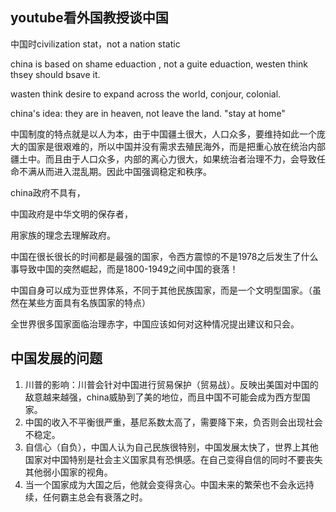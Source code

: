 ## youtube看外国教授谈中国



中国时civilization stat，not a nation static



china is based on shame eduaction , not a guite eduaction, westen think thsey should bsave it.



wasten think desire to expand across the world, conjour, colonial.



china's idea: they are in heaven, not leave the land. "stay at home"



中国制度的特点就是以人为本，由于中国疆土很大，人口众多，要维持如此一个庞大的国家是很艰难的，所以中国并没有需求去殖民海外，而是把重心放在统治内部疆土中。而且由于人口众多，内部的离心力很大，如果统治者治理不力，会导致任命不满从而进入混乱期。因此中国强调稳定和秩序。



china政府不具有，

中国政府是中华文明的保存者，

用家族的理念去理解政府。



中国在很长很长的时间都是最强的国家，令西方震惊的不是1978之后发生了什么事导致中国的突然崛起，而是1800-1949之间中国的衰落！

中国自身可以成为亚世界体系，不同于其他民族国家，而是一个文明型国家。（虽然在某些方面具有名族国家的特点）



全世界很多国家面临治理赤字，中国应该如何对这种情况提出建议和只会。





## 中国发展的问题

1. 川普的影响：川普会针对中国进行贸易保护（贸易战）。反映出美国对中国的敌意越来越强，china威胁到了美的地位，而且中国不可能会成为西方型国家。
2. 中国的收入不平衡很严重，基尼系数太高了，需要降下来，负否则会出现社会不稳定。
3. 自信心（自负），中国人认为自己民族很特别，中国发展太快了，世界上其他国家对中国特别是社会主义国家具有恐惧感。在自己变得自信的同时不要丧失其他弱小国家的视角。
4. 当一个国家成为大国之后，他就会变得贪心。中国未来的繁荣也不会永远持续，任何霸主总会有衰落之时。



